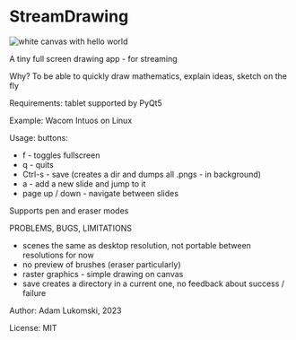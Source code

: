 # StreamDrawing

![white canvas with hello world](/images/image_001.png)

A tiny full screen drawing app - for streaming

Why? To be able to quickly draw mathematics, explain ideas, sketch on the fly

Requirements: tablet supported by PyQt5

Example: Wacom Intuos on Linux

Usage: buttons:
- f - toggles fullscreen
- q - quits
- Ctrl-s - save (creates a dir and dumps all .pngs - in background)
- a - add a new slide and jump to it
- page up / down - navigate between slides

Supports pen and eraser modes

PROBLEMS, BUGS, LIMITATIONS
- scenes the same as desktop resolution, not portable between resolutions for now
- no preview of brushes (eraser particularly)
- raster graphics - simple drawing on canvas
- save creates a directory in a current one, no feedback about success / failure

Author: Adam Lukomski, 2023

License: MIT
